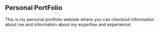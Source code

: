 ## Personal PortFolio
This is my personal portfolio website where you can checkout information about me and information about my ecpertise and experience!
